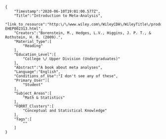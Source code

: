 
    {
        "Timestamp":"2020-06-10T19:01:00.577Z",
        "Title":"Introduction to Meta-Analysis",
        "link_to_resource":"http:\/\/www.wiley.com\/WileyCDA\/WileyTitle\/productCd-EHEP002313.html",
        "Creators":"Borenstein, M., Hedges, L.V., Higgins, J. P. T., & Rothstein, H. R. (2009).",
        "Material_Type":[
            "Reading"
        ],
        "Education_Level":[
            "College \/ Upper Division (Undergraduates)"
        ],
        "Abstract":"A book about meta analyses",
        "Language":"English",
        "Conditions_of_Use":"I don't see any of these",
        "Primary_User":[
            "Student"
        ],
        "Subject_Areas":[
            "Math & Statistics"
        ],
        "FORRT_Clusters":[
            "Conceptual and Statistical Knowledge"
        ],
        "Tags":[
            ""
        ]
    }
